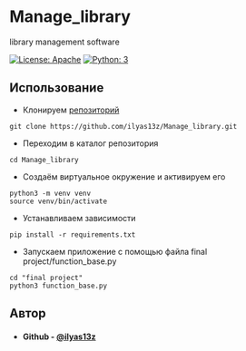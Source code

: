# Manage_library
library management software

[![License: Apache](https://img.shields.io/badge/License-Apache%202.0-blue.svg)](https://www.apache.org/licenses/LICENSE-2.0) [![Python: 3](https://img.shields.io/badge/python-3.10-blue.svg)](https://www.python.org/)

## Использование
* Клонируем [репозиторий](https://github.com/ilyas13z/Manage_library)
```shell
git clone https://github.com/ilyas13z/Manage_library.git
```
* Переходим в каталог репозитория
```shell
cd Manage_library
```
* Создаём виртуальное окружение и активируем его
```shell
python3 -m venv venv
source venv/bin/activate
```
* Устанавливаем зависимости
```shell
pip install -r requirements.txt
```
* Запускаем приложение с помощью файла final project/function_base.py
```shell
cd "final project"
python3 function_base.py
``` 

## Автор
* #### Github - [@ilyas13z](https://github.com/ilyas13z)
